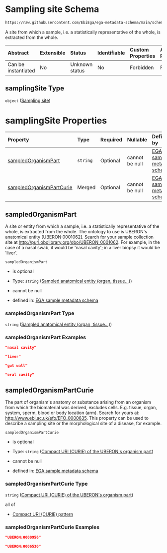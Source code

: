 # Sampling site Schema

```txt
https://raw.githubusercontent.com/EbiEga/ega-metadata-schema/main/schemas/EGA.sample.json#/properties/sampleCollection/properties/samplingSite
```

A site from which a sample, i.e. a statistically representative of the whole, is extracted from the whole.

| Abstract            | Extensible | Status         | Identifiable | Custom Properties | Additional Properties | Access Restrictions | Defined In                                                                   |
| :------------------ | :--------- | :------------- | :----------- | :---------------- | :-------------------- | :------------------ | :--------------------------------------------------------------------------- |
| Can be instantiated | No         | Unknown status | No           | Forbidden         | Forbidden             | none                | [EGA.sample.json\*](../../../schemas/EGA.sample.json "open original schema") |

## samplingSite Type

`object` ([Sampling site](ega-18-properties-sample-collection-descriptor-properties-sampling-site.md))

# samplingSite Properties

| Property                                              | Type     | Required | Nullable       | Defined by                                                                                                                                                                                                                                                                                                                                 |
| :---------------------------------------------------- | :------- | :------- | :------------- | :----------------------------------------------------------------------------------------------------------------------------------------------------------------------------------------------------------------------------------------------------------------------------------------------------------------------------------------- |
| [sampledOrganismPart](#sampledorganismpart)           | `string` | Optional | cannot be null | [EGA sample metadata schema](ega-18-properties-sample-collection-descriptor-properties-sampling-site-properties-sampled-anatomical-entity-organ-tissue.md "https://raw.githubusercontent.com/EbiEga/ega-metadata-schema/main/schemas/EGA.sample.json#/properties/sampleCollection/properties/samplingSite/properties/sampledOrganismPart") |
| [sampledOrganismPartCurie](#sampledorganismpartcurie) | Merged   | Optional | cannot be null | [EGA sample metadata schema](ega-12-definitions-compact-uri-curie-of-the-uberons-organism-part.md "https://raw.githubusercontent.com/EbiEga/ega-metadata-schema/main/schemas/EGA.sample.json#/properties/sampleCollection/properties/samplingSite/properties/sampledOrganismPartCurie")                                                    |

## sampledOrganismPart

A site or entity from which a sample, i.e. a statistically representative of the whole, is extracted from the whole. The ontology to use is UBERON's anatomical entity \[UBERON:0001062]. Search for your sample collection site at <http://purl.obolibrary.org/obo/UBERON_0001062>. For example, in the case of a nasal swab, it would be 'nasal cavity'; in a liver biopsy it would be 'liver'.

`sampledOrganismPart`

*   is optional

*   Type: `string` ([Sampled anatomical entity (organ, tissue...)](ega-18-properties-sample-collection-descriptor-properties-sampling-site-properties-sampled-anatomical-entity-organ-tissue.md))

*   cannot be null

*   defined in: [EGA sample metadata schema](ega-18-properties-sample-collection-descriptor-properties-sampling-site-properties-sampled-anatomical-entity-organ-tissue.md "https://raw.githubusercontent.com/EbiEga/ega-metadata-schema/main/schemas/EGA.sample.json#/properties/sampleCollection/properties/samplingSite/properties/sampledOrganismPart")

### sampledOrganismPart Type

`string` ([Sampled anatomical entity (organ, tissue...)](ega-18-properties-sample-collection-descriptor-properties-sampling-site-properties-sampled-anatomical-entity-organ-tissue.md))

### sampledOrganismPart Examples

```json
"nasal cavity"
```

```json
"liver"
```

```json
"gut wall"
```

```json
"oral cavity"
```

## sampledOrganismPartCurie

The part of organism's anatomy or substance arising from an organism from which the biomaterial was derived, excludes cells. E.g. tissue, organ, system, sperm, blood or body location (arm). Search for yours at: <http://www.ebi.ac.uk/efo/EFO_0000635>. This property can be used to describe a sampling site or the morphological site of a disease, for example.

`sampledOrganismPartCurie`

*   is optional

*   Type: `string` ([Compact URI (CURIE) of the UBERON's organism part](ega-12-definitions-compact-uri-curie-of-the-uberons-organism-part.md))

*   cannot be null

*   defined in: [EGA sample metadata schema](ega-12-definitions-compact-uri-curie-of-the-uberons-organism-part.md "https://raw.githubusercontent.com/EbiEga/ega-metadata-schema/main/schemas/EGA.sample.json#/properties/sampleCollection/properties/samplingSite/properties/sampledOrganismPartCurie")

### sampledOrganismPartCurie Type

`string` ([Compact URI (CURIE) of the UBERON's organism part](ega-12-definitions-compact-uri-curie-of-the-uberons-organism-part.md))

all of

*   [Compact URI (CURIE) pattern](ega-12-definitions-compact-uri-curie-pattern.md "check type definition")

### sampledOrganismPartCurie Examples

```json
"UBERON:0000956"
```

```json
"UBERON:0006530"
```
